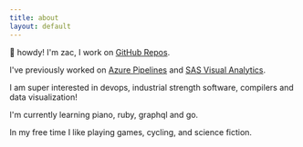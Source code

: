 ```yaml
---
title: about
layout: default
---
```

👋 howdy! I'm zac, I work on [GitHub Repos](https://github.com/github). 

I've previously worked on [Azure Pipelines](https://azure.microsoft.com/en-us/services/devops/pipelines/?nav=min) and [SAS Visual Analytics](https://www.sas.com/en_us/software/visual-analytics.html).

I am super interested in devops, industrial strength software, compilers and data visualization!

I'm currently learning piano, ruby, graphql and go.

In my free time I like playing games, cycling, and science fiction. 